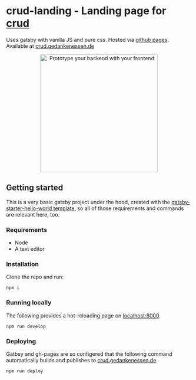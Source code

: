 # crud-landing - Landing page for [crud](https://www.github.com/gedankenessen/crud)

Uses gatsby with vanilla JS and pure css. Hosted via [github pages](https://pages.github.com/). Available at [crud.gedankenessen.de](https://crud.gedankenessen.de)

<div align="center" >
  <a href="https://crud.gedankenessen.de">
    <img width="320" alt="Prototype your backend with your frontend" src="https://repository-images.githubusercontent.com/561455835/b072503c-2e12-4383-9707-9fc1f20bd488">
  </a>
</div>

## Getting started

This is a very basic gatsby project under the hood, created with the [gatsby-starter-hello-world template](https://www.gatsbyjs.com/starters/gatsbyjs/gatsby-starter-hello-world), so all of those requirements and commands are relevant here, too.

### Requirements
- Node
- A text editor

### Installation

Clone the repo and run:

```shell
npm i
```

### Running locally

The following provides a hot-reloading page on [localhost:8000](http://localhost:8000).

```shell
npm run develop
```

### Deploying

Gatbsy and gh-pages are so configered that the following command automatically builds and publishes to [crud.gedankenessen.de](https://crud.gedankenessen.de).

```shell
npm run deploy
```
